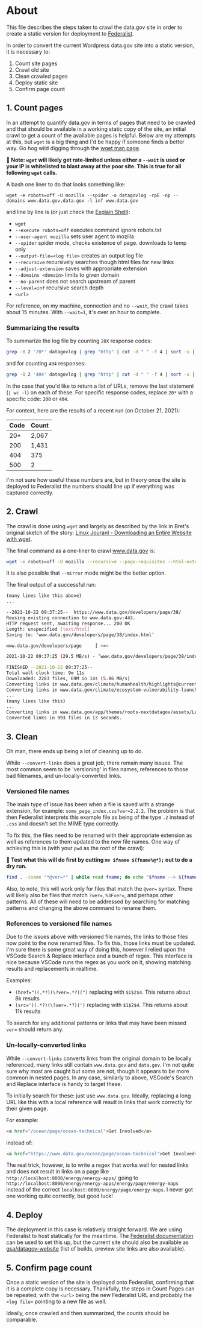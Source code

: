 # About

This file describes the steps taken to crawl the data.gov site in order to create a static version for deployment to [Federalist](https://federalistapp.18f.gov/sites).

In order to convert the current Wordpress data.gov site into a static version, it is necessary to:

1. Count site pages
1. Crawl old site
1. Clean crawled pages
1. Deploy static site
1. Confirm page count

## 1. Count pages

In an attempt to quantify data.gov in terms of pages that need to be crawled and that should be available in a working static copy of the site, an initial crawl to get a count of the available pages is helpful. Below are my attempts at this, but `wget` is a big thing and I'd be happy if someone finds a better way. Go hog wild digging through the [wget man page](https://www.gnu.org/software/wget/manual/wget.html).

**📢 Note: `wget` will likely get rate-limited unless either a `--wait` is used or your IP is whitelisted to blast away at the poor site. This is true for all following `wget` calls.**

A bash one liner to do that looks something like:

`wget -e robots=off -U mozilla --spider -o datagovlog -rpE -np --domains www.data.gov,data.gov -l inf www.data.gov`

and line by line is (or just check the [Explain Shell](https://explainshell.com/explain?cmd=wget+-e+robots%3Doff+-U+mozilla+--spider+-o+datagovlog+-rpE+-np+--domains+www.data.gov%2Cdata.gov+-l+inf+www.data.gov)):

- `wget`
- `--execute robots=off` executes command ignore robots.txt
- `--user-agent mozilla` sets user agent to mozilla
- `--spider` spider mode, checks existence of page. downloads to temp only
- `--output-file=<log file>` creates an output log file
- `--recursive` recursively searches though html files for new links
- `--adjust-extension` saves with appropriate extension
- `--domains <domain>` limits to given domain
- `--no-parent` does not search upstream of parent
- `--level=inf` recursive search depth
- `<url>`

For reference, on my machine, connection and no `--wait`, the crawl takes about 15 minutes.
With `--wait=1`, it's over an hour to complete.

### Summarizing the results

To summarize the log file by counting `20X` response codes:

```bash
grep -B 2 '20*' datagovlog | grep "http" | cut -d " " -f 4 | sort -u | wc -l
```

and for counting `404` responses:

```bash
grep -B 2 '404' datagovlog | grep "http" | cut -d " " -f 4 | sort -u | wc -l
```

In the case that you'd like to return a list of URLs, remove the last statement (`| wc -l`) on each of these.
For specific response codes, replace `20*` with a specific code: `200` or `404`.

For context, here are the results of a recent run (on October 21, 2021):

| Code | Count |
|------|-------|
| 20*  | 2,067 |
| 200  | 1,431 |
| 404  | 375   |
| 500  | 2     |

I'm not sure how useful these numbers are, but in theory once the site is deployed to Federalist the numbers should line up if everything was captured correctly.

## 2. Crawl

The crawl is done using `wget` and largely as described by the link in Bret's original sketch of the story: [Linux Jouranl - Downloading an Entire Website with wget](https://www.linuxjournal.com/content/downloading-entire-web-site-wget).

The final command as a one-liner to crawl www.data.gov is:

```bash
wget -e robots=off -U mozilla --recursive --page-requisites --html-extension --domains www.data.gov,data.gov --no-parent --level=inf --convert-links --restrict-file-names=windows www.data.gov
```

It is also possible that `--mirror` mode might be the better option.

The final output of a successful run:

```bash
(many lines like this above)
...

--2021-10-22 09:37:25--  https://www.data.gov/developers/page/38/
Reusing existing connection to www.data.gov:443.
HTTP request sent, awaiting response... 200 OK
Length: unspecified [text/html]
Saving to: ‘www.data.gov/developers/page/38/index.html’

www.data.gov/developers/page     [ <=>                                           ]  34.31K  --.-KB/s    in 0.001s

2021-10-22 09:37:25 (29.5 MB/s) - ‘www.data.gov/developers/page/38/index.html’ saved [35136]

FINISHED --2021-10-22 09:37:25--
Total wall clock time: 9m 11s
Downloaded: 2283 files, 69M in 14s (5.06 MB/s)
Converting links in www.data.gov/climate/humanhealth/highlights@currentpage=2.html... 68-15
Converting links in www.data.gov/climate/ecosystem-vulnerability-launch/index.html... 58-9
...
(many lines like this)
...
Converting links in www.data.gov/app/themes/roots-nextdatagov/assets/LeafletMap2/Leaflet.defaultextent/dist/leaflet.defaultextent.css@ver=5.5.6.css... 2-0
Converted links in 993 files in 13 seconds.
```

## 3. Clean

Oh man, there ends up being a lot of cleaning up to do.

While `--convert-links` does a great job, there remain many issues.
The most common seem to be 'versioning' in files names, references to those bad filenames, and un-locally-converted links.

### Versioned file names

The main type of issue has been when a file is saved with a strange extension, for example: `some_page_index.css?ver=2.2.2`.
The problem is that then Federalist interprets this example file as being of the type `.2` instead of `.css` and doesn't set the MIME type correctly.

To fix this, the files need to be renamed with their appropriate extension as well as references to them updated to the new file names.
One way of achieving this is (with your `pwd` as the root of the crawl):

**📢 Test what this will do first by cutting `mv $fname ${fname%@*};` out to do a dry run.**

```bash
find . -iname "*@ver=*" | while read fname; do echo "$fname --> ${fname%@*}"; mv $fname ${fname%@*}; done
```

Also, to note, this will work only for files that match the `@ver=` syntax.
There will likely also be files that match `?ver=`, `%3Fver=`, and perhaps other patterns.
All of these will need to be addressed by searching for matching patterns and changing the above command to rename them.

### References to versioned file names

Due to the issues above with versioned file names, the links to those files now point to the now renamed files.
To fix this, those links must be updated.
I'm sure there is some great way of doing this, however I relied upon the VSCode Search & Replace interface and a bunch of regex.
This interface is nice because VSCode runs the regex as you work on it, showing matching results and replacements in realtime.

Examples:

- `(href=")(.*?)(\?ver=.*?)(")` replacing with `$1$2$4`. This returns about 8k results
- `(src=')(.*?)(\?ver=.*?)(')` replacing with `$1$2$4`. This returns about 11k results

To search for any additional patterns or links that may have been missed `ver=` should return any.

### Un-locally-converted links

While `--convert-links` converts links from the original domain to be locally referenced, many links still contain `www.data.gov` and `data.gov`.
I'm not quite sure why most are caught but some are not, though it appears to be more common in nested pages.
In any case, similarly to above, VSCode's Search and Replace interface is handy to target these.

To initially search for these: just use `www.data.gov`.
Ideally, replacing a long URL like this with a local reference will result in links that work correctly for their given page.

For example:

```html
<a href="/ocean/page/ocean-technical">Get Involved</a>
```

instead of:

```html
<a href="https://www.data.gov/ocean/page/ocean-technical">Get Involved</a>
```

The real trick, however, is to write a regex that works well for nested links and does not result in links on a page like `http://localhost:8000/energy/energy-apps/` going to `http://localhost:8000/energy/energy-apps/energy/page/energy-maps` instead of the correct `localhost:8000/energy/page/energy-maps`. I never got one working quite correctly, but good luck!

## 4. Deploy

The deployment in this case is relatively straight forward.
We are using Federalist to host statically for the meantime.
The [Federalist documentation](https://federalist.18f.gov/documentation/) can be used to set this up, but the current site should also be available as [gsa/datagov-website](https://federalistapp.18f.gov/sites/1072/builds) (list of builds, preview site links are also available).

## 5. Confirm page count

Once a static version of the site is deployed onto Federalist, confirming that it is a complete copy is necessary.
Thankfully, the steps in Count Pages can be repeated, with the `<url>` being the new Federalist URL and probably the `<log file>` pointing to a new file as well.

Ideally, once crawled and then summarized, the counts should be comparable.
